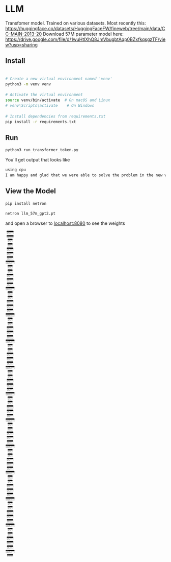 # LLM
Transfomer model. Trained on various datasets. Most recently this: https://huggingface.co/datasets/HuggingFaceFW/fineweb/tree/main/data/CC-MAIN-2013-20
Download 57M parameter model here: https://drive.google.com/file/d/1wuHtlXhQ8JmVbugbtAqp0BZxfkqsgzTF/view?usp=sharing


## Install

```sh

# Create a new virtual environment named 'venv'
python3 -m venv venv

# Activate the virtual environment
source venv/bin/activate  # On macOS and Linux
# venv\Scripts\activate    # On Windows

# Install dependencies from requirements.txt
pip install -r requirements.txt


```


## Run

```sh
python3 run_transformer_token.py
```

You'll get output that looks like

```txt
using cpu
I am happy and glad that we were able to solve the problem in the new workplace. Having been in our union for over five
```

## View the Model

```sh
pip install netron
```

```sh
netron llm_57m_gpt2.pt
```

and open a browser to [localhost:8080](http://localhost:8080) to see the weights

![Model weights](./llm_57m_gpt2.pt.png)


